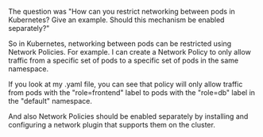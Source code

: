 The question was "How can you restrict networking between pods in Kubernetes? Give an example. Should this
mechanism be enabled separately?"

So in Kubernetes, networking between pods can be restricted using Network Policies. For example.
I can create a Network Policy to only allow traffic from a specific set of pods to a specific set of pods in the same namespace.

If you look at my .yaml file, you can see that policy will only allow traffic from pods with the "role=frontend" label to pods with the "role=db" label in the "default" namespace.

And also Network Policies should be enabled separately by installing and configuring a network plugin that supports them on the cluster.

